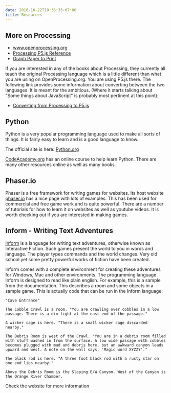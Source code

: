 ```yaml
---
date: 2016-10-22T18:36:33-07:00
title: Resources
---
```


## More on Processing

- <a href="http://www.openprocessing.org" target="_blank">www.openprocessing.org</a>
- <a href="http://www.p5js.org/reference" target="_blank">Processing P5.js Reference</a>
- <a href="/images/graphpaper_85x11.pdf" target="_blank">Graph Paper to Print</a>

If you are interested in any of the books about Processing, they currently all teach the original Processing language which is a little different than what you are using on OpenProcessing.org.  You are using P5.js there.  The following link provides some information about converting between the two languages.  It is meant for the ambitious.  (Where it starts talking about "Some things about JavaScript" is probably most pertinent at this point):

- <a href="https://github.com/processing/p5.js/wiki/Processing-transition" target="_blank">Converting from Processing to P5.js</a>

## Python

Python is a very popular programming language used to make all sorts of things.  It is fairly easy to learn and is a good language to know.

The official site is here:  <a href="http://python.org" target="_blank">Python.org</a>

<a href="https://www.codecademy.com/learn/python">CodeAcademy.org</a> has an online course to help learn Python.  There are many other resources online as well as many books.

## Phaser.io

Phaser is a free framework for writing games for websites.  Its host website <a href="http://phaser.io" target="_blank">phaser.io</a> has a nice page with lots of examples.  This has been used for commercial and free game work and is quite powerful.  There are a number of tutorials for how to learn it on websites as well as youtube videos.  It is worth checking out if you are interested in making games.

## Inform - Writing Text Adventures

<a href="http://inform7.com/" target="_blank">Inform</a> is a language for writing text adventures, otherwise known as Interactive Fiction.  Such games present the world to you in words and language.  The player types commands and the world changes.  Very old school yet some pretty powerful works of fiction have been created.

Inform comes with a complete environment for creating these adventures for Windows, Mac and other environments.  The programming language Inform is designed to read like plain english.  For example, this is a sample from the documentation.  This describes a room and some objects in a sample game.  This is actually code that can be run in the Inform language:

    "Cave Entrance"

    The Cobble Crawl is a room. "You are crawling over cobbles in a low passage. There is a dim light at the east end of the passage."

    A wicker cage is here. "There is a small wicker cage discarded nearby."

    The Debris Room is west of the Crawl. "You are in a debris room filled with stuff washed in from the surface. A low wide passage with cobbles becomes plugged with mud and debris here, but an awkward canyon leads upward and west. A note on the wall says, 'Magic word XYZZY'."

    The black rod is here. "A three foot black rod with a rusty star on one end lies nearby."

    Above the Debris Room is the Sloping E/W Canyon. West of the Canyon is the Orange River Chamber.

Check the website for more information